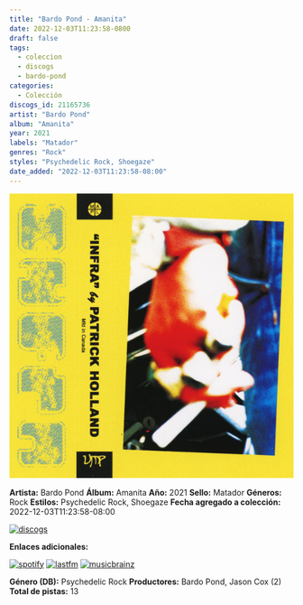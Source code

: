 ```yaml
---
title: "Bardo Pond - Amanita"
date: 2022-12-03T11:23:58-0800
draft: false
tags:
  - coleccion
  - discogs
  - bardo-pond
categories:
  - Colección
discogs_id: 21165736
artist: "Bardo Pond"
album: "Amanita"
year: 2021
labels: "Matador"
genres: "Rock"
styles: "Psychedelic Rock, Shoegaze"
date_added: "2022-12-03T11:23:58-08:00"
---
```


![cover](image.jpeg (Bardo Pond - Amanita))

**Artista:** Bardo Pond
**Álbum:** Amanita
**Año:** 2021
**Sello:** Matador
**Géneros:** Rock
**Estilos:** Psychedelic Rock, Shoegaze
**Fecha agregado a colección:** 2022-12-03T11:23:58-08:00

[![discogs](../../links/svg/discogs.png (discogs))](https://api.discogs.com/releases/21165736)


**Enlaces adicionales:**

[![spotify](../../links/svg/spotify.png (spotify))](https://open.spotify.com/album/4InjNXQsu1O5PZVJIuVNgc)
[![lastfm](../../links/svg/lastfm.png (lastfm))](https://www.last.fm/music/Bardo+Pond/Amanita)
[![musicbrainz](../../links/svg/musicbrainz.png (musicbrainz))](https://musicbrainz.org/release/ca7b5e50-33ce-4f73-b6ad-8e1e97fb73e8)

**Género (DB):** Psychedelic Rock
**Productores:** Bardo Pond, Jason Cox (2)
**Total de pistas:** 13
